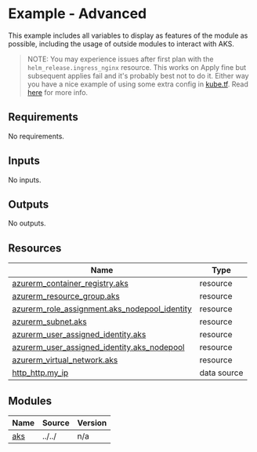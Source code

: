 # Example - Advanced

This example includes all variables to display as features of the module as possible, including the usage of outside modules to interact with AKS.

> NOTE: You may experience issues after first plan with the `helm_release.ingress_nginx` resource. This works on Apply fine but subsequent applies fail and it's probably best not to do it. Either way you have a nice example of using some extra config in [kube.tf](./kube.tf). Read [here](https://registry.terraform.io/providers/hashicorp/kubernetes/latest/docs#stacking-with-managed-kubernetes-cluster-resources) for more info.

<!-- BEGIN_TF_DOCS -->
## Requirements

No requirements.

## Inputs

No inputs.

## Outputs

No outputs.

## Resources

| Name | Type |
|------|------|
| [azurerm_container_registry.aks](https://registry.terraform.io/providers/hashicorp/azurerm/latest/docs/resources/container_registry) | resource |
| [azurerm_resource_group.aks](https://registry.terraform.io/providers/hashicorp/azurerm/latest/docs/resources/resource_group) | resource |
| [azurerm_role_assignment.aks_nodepool_identity](https://registry.terraform.io/providers/hashicorp/azurerm/latest/docs/resources/role_assignment) | resource |
| [azurerm_subnet.aks](https://registry.terraform.io/providers/hashicorp/azurerm/latest/docs/resources/subnet) | resource |
| [azurerm_user_assigned_identity.aks](https://registry.terraform.io/providers/hashicorp/azurerm/latest/docs/resources/user_assigned_identity) | resource |
| [azurerm_user_assigned_identity.aks_nodepool](https://registry.terraform.io/providers/hashicorp/azurerm/latest/docs/resources/user_assigned_identity) | resource |
| [azurerm_virtual_network.aks](https://registry.terraform.io/providers/hashicorp/azurerm/latest/docs/resources/virtual_network) | resource |
| [http_http.my_ip](https://registry.terraform.io/providers/hashicorp/http/latest/docs/data-sources/http) | data source |

## Modules

| Name | Source | Version |
|------|--------|---------|
| <a name="module_aks"></a> [aks](#module\_aks) | ../../ | n/a |
<!-- END_TF_DOCS -->
